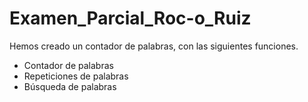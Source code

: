 # Examen_Parcial_Roc-o_Ruiz
Hemos creado un contador de palabras, con las siguientes funciones. 
- Contador de palabras
- Repeticiones de palabras
- Búsqueda de palabras
